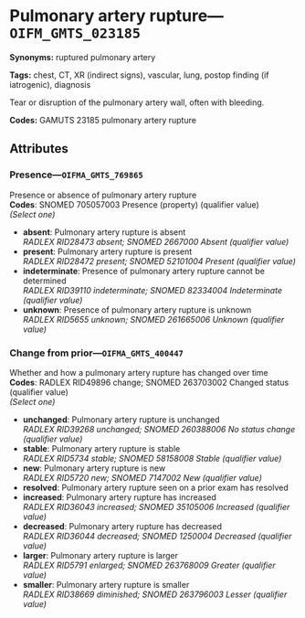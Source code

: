 # Pulmonary artery rupture—`OIFM_GMTS_023185`

**Synonyms:** ruptured pulmonary artery

**Tags:** chest, CT, XR (indirect signs), vascular, lung, postop finding (if iatrogenic), diagnosis

Tear or disruption of the pulmonary artery wall, often with bleeding.

**Codes:** GAMUTS 23185 pulmonary artery rupture

## Attributes

### Presence—`OIFMA_GMTS_769865`

Presence or absence of pulmonary artery rupture  
**Codes**: SNOMED 705057003 Presence (property) (qualifier value)  
*(Select one)*

- **absent**: Pulmonary artery rupture is absent  
_RADLEX RID28473 absent; SNOMED 2667000 Absent (qualifier value)_
- **present**: Pulmonary artery rupture is present  
_RADLEX RID28472 present; SNOMED 52101004 Present (qualifier value)_
- **indeterminate**: Presence of pulmonary artery rupture cannot be determined  
_RADLEX RID39110 indeterminate; SNOMED 82334004 Indeterminate (qualifier value)_
- **unknown**: Presence of pulmonary artery rupture is unknown  
_RADLEX RID5655 unknown; SNOMED 261665006 Unknown (qualifier value)_

### Change from prior—`OIFMA_GMTS_400447`

Whether and how a pulmonary artery rupture has changed over time  
**Codes**: RADLEX RID49896 change; SNOMED 263703002 Changed status (qualifier value)  
*(Select one)*

- **unchanged**: Pulmonary artery rupture is unchanged  
_RADLEX RID39268 unchanged; SNOMED 260388006 No status change (qualifier value)_
- **stable**: Pulmonary artery rupture is stable  
_RADLEX RID5734 stable; SNOMED 58158008 Stable (qualifier value)_
- **new**: Pulmonary artery rupture is new  
_RADLEX RID5720 new; SNOMED 7147002 New (qualifier value)_
- **resolved**: Pulmonary artery rupture seen on a prior exam has resolved  
- **increased**: Pulmonary artery rupture has increased  
_RADLEX RID36043 increased; SNOMED 35105006 Increased (qualifier value)_
- **decreased**: Pulmonary artery rupture has decreased  
_RADLEX RID36044 decreased; SNOMED 1250004 Decreased (qualifier value)_
- **larger**: Pulmonary artery rupture is larger  
_RADLEX RID5791 enlarged; SNOMED 263768009 Greater (qualifier value)_
- **smaller**: Pulmonary artery rupture is smaller  
_RADLEX RID38669 diminished; SNOMED 263796003 Lesser (qualifier value)_
